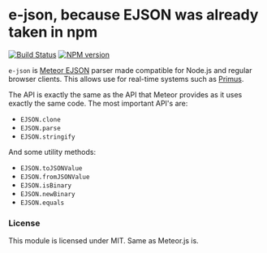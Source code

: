 # e-json, because EJSON was already taken in npm

[![Build Status](https://travis-ci.org/primus/EJSON.png)](https://travis-ci.org/primus/EJSON)
[![NPM version](https://badge.fury.io/js/e-json.png)](http://badge.fury.io/js/e-json)

`e-json` is [Meteor EJSON](http://docs.meteor.com/#ejson) parser made compatible for Node.js and regular browser
clients. This allows use for real-time systems such as [Primus](https://github.com/primus/primus).

The API is exactly the same as the API that Meteor provides as it uses exactly
the same code. The most important API's are:

- `EJSON.clone`
- `EJSON.parse`
- `EJSON.stringify`

And some utility methods:

- `EJSON.toJSONValue`
- `EJSON.fromJSONValue`
- `EJSON.isBinary`
- `EJSON.newBinary`
- `EJSON.equals`

### License

This module is licensed under MIT. Same as Meteor.js is.
